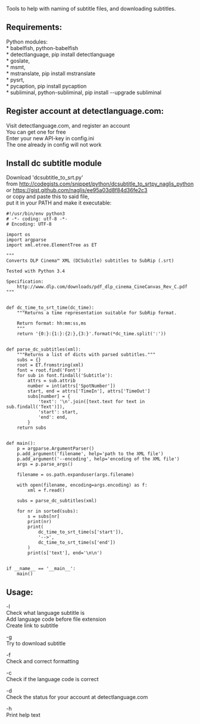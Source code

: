 Tools to help with naming of subtitle files, and downloading subtitles.

Requirements:
----------------------------------------------
  Python modules:  
  	* babelfish,		python-babelfish  
  	* detectlanguage,						pip install detectlanguage  
  	* goslate,  
  	* msmt,  
    * mstranslate,							pip install mstranslate  
    * pysrt,  
    * pycaption,							pip install pycaption  
    * subliminal,		python-subliminal,	pip install --upgrade subliminal  
    
Register account at detectlanguage.com:
----------------------------------------------    
Visit detectlanguage.com, and register an account  
You can get one for free  
Enter your new API-key in config.ini  
The one already in config will not work  

Install dc subtitle module
----------------------------------------------
Download 'dcsubtitle_to_srt.py'  
from http://codegists.com/snippet/python/dcsubtitle_to_srtpy_naglis_python  
or https://gist.github.com/naglis/ee95a03d8f84d36fe2c3  
or copy and paste this to said file,  
put it in your PATH and make it executable:  
	
	#!/usr/bin/env python3  
	# -*- coding: utf-8 -*-  
	# Encoding: UTF-8  
	
	import os  
	import argparse  
	import xml.etree.ElementTree as ET  
	 
	"""  
	Converts DLP Cinema™ XML (DCSubitle) subtitles to SubRip (.srt)  
	 
	Tested with Python 3.4  
	 
	Specification:  
	    http://www.dlp.com/downloads/pdf_dlp_cinema_CineCanvas_Rev_C.pdf  
	"""  
	 
	 
	def dc_time_to_srt_time(dc_time):  
	    """Returns a time representation suitable for SubRip format.  
	 
	    Return format: hh:mm:ss,ms  
	    """  
	    return '{0:}:{1:}:{2:},{3:}'.format(*dc_time.split(':'))  
	 
	 
	def parse_dc_subtitles(xml):  
	    """Returns a list of dicts with parsed subtitles."""  
	    subs = {}  
	    root = ET.fromstring(xml)  
	    font = root.find('Font')  
	    for sub in font.findall('Subtitle'):  
	        attrs = sub.attrib  
	        number = int(attrs['SpotNumber'])  
	        start, end = attrs['TimeIn'], attrs['TimeOut']  
	        subs[number] = {  
	            'text': '\n'.join([text.text for text in sub.findall('Text')]),  
	            'start': start,  
	            'end': end,  
	        }  
	    return subs  
	 
	 
	def main():  
	    p = argparse.ArgumentParser()  
	    p.add_argument('filename', help='path to the XML file')  
	    p.add_argument('--encoding', help='encoding of the XML file')  
	    args = p.parse_args()  
	 
	    filename = os.path.expanduser(args.filename)  
	 
	    with open(filename, encoding=args.encoding) as f:  
	        xml = f.read()  
	 
	    subs = parse_dc_subtitles(xml)  
	 
	    for nr in sorted(subs):  
	        s = subs[nr]  
	        print(nr)  
	        print(  
	            dc_time_to_srt_time(s['start']),  
	            '-->',  
	            dc_time_to_srt_time(s['end'])  
	        )  
	        print(s['text'], end='\n\n')  
	 
	 
	if __name__ == '__main__':  
	    main()  

    
Usage:  
-----------------------------------------------

-l  
Check what language subtitle is  
Add language code before file extension  
Create link to subtitle  

-g  
Try to download subtitle  

-f  
Check and correct formatting  

-c  
Check if the language code is correct  

-d  
Check the status for your account at detectlanguage.com  

-h  
Print help text  
